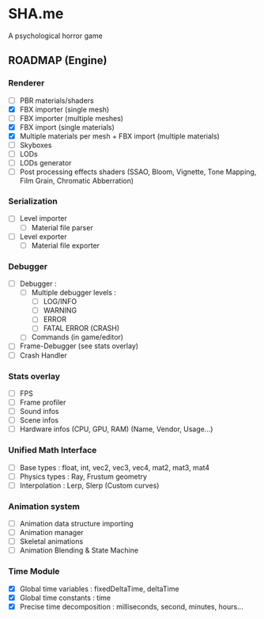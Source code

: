 # SHA.me
A psychological horror game


## ROADMAP (Engine)

### Renderer

- [ ] PBR materials/shaders
- [x] FBX importer (single mesh)
- [ ] FBX importer (multiple meshes)
- [x] FBX import (single materials)
- [x] Multiple materials per mesh + FBX import (multiple materials)
- [ ] Skyboxes
- [ ] LODs
- [ ] LODs generator
- [ ] Post processing effects shaders (SSAO, Bloom, Vignette, Tone Mapping, Film Grain, Chromatic Abberration)

### Serialization

- [ ] Level importer
    - [ ] Material file parser
- [ ] Level exporter
    - [ ] Material file exporter

### Debugger

- [ ] Debugger : 
    - [ ] Multiple debugger levels : 
        - [ ] LOG/INFO
        - [ ] WARNING
        - [ ] ERROR
        - [ ] FATAL ERROR (CRASH)
    - [ ] Commands (in game/editor)

- [ ] Frame-Debugger (see stats overlay)
- [ ] Crash Handler

### Stats overlay

- [ ] FPS
- [ ] Frame profiler
- [ ] Sound infos
- [ ] Scene infos
- [ ] Hardware infos (CPU, GPU, RAM) (Name, Vendor, Usage...)

### Unified Math Interface

- [ ] Base types : float, int, vec2, vec3, vec4, mat2, mat3, mat4
- [ ] Physics types : Ray, Frustum geometry
- [ ] Interpolation : Lerp, Slerp (Custom curves)

### Animation system

- [ ] Animation data structure importing
- [ ] Animation manager
- [ ] Skeletal animations
- [ ] Animation Blending & State Machine
 
### Time Module

- [x] Global time variables : fixedDeltaTime, deltaTime
- [x] Global time constants : time
- [x] Precise time decomposition : milliseconds, second, minutes, hours...
